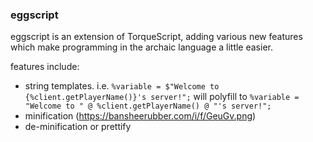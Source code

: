 ### eggscript

eggscript is an extension of TorqueScript, adding various new features which make programming in the archaic language a little easier.

features include:
- string templates. i.e. ```%variable = $"Welcome to {%client.getPlayerName()}'s server!";``` will polyfill to ```%variable = "Welcome to " @ %client.getPlayerName() @ "'s server!";```
- minification (https://bansheerubber.com/i/f/GeuGv.png)
- de-minification or prettify